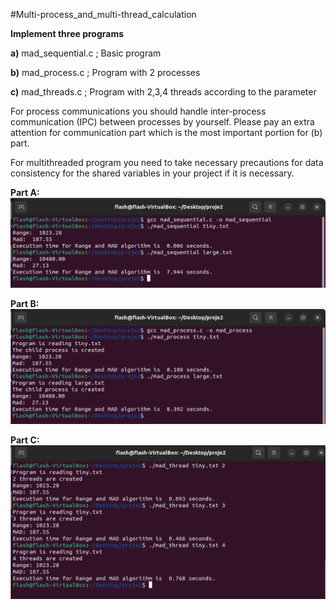 #Multi-process_and_multi-thread_calculation

**Implement three programs**

 **a)** mad_sequential.c ; Basic program

 **b)** mad_process.c ; Program with 2 processes

 **c)** mad_threads.c ; Program with 2,3,4 threads according to the parameter

For process communications you should handle inter-process communication (IPC) between processes by yourself. Please pay an extra attention for communication part which is the most important portion for (b) part.

For multithreaded program you need to take necessary precautions for data consistency for the shared variables in your project if it is necessary.


**Part A:**
![Screenshot](https://github.com/flashomer/Multi-process_and_multi-thread_calculation/blob/main/img/screenshot_1.png)

**Part B:**
![Screenshot](https://github.com/flashomer/Multi-process_and_multi-thread_calculation/blob/main/img/screenshot_2.png)

**Part C:**
![Screenshot](https://github.com/flashomer/Multi-process_and_multi-thread_calculation/blob/main/img/screenshot_3.png)

